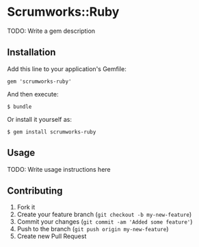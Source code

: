 # Scrumworks::Ruby

TODO: Write a gem description

## Installation

Add this line to your application's Gemfile:

    gem 'scrumworks-ruby'

And then execute:

    $ bundle

Or install it yourself as:

    $ gem install scrumworks-ruby

## Usage

TODO: Write usage instructions here

## Contributing

1. Fork it
2. Create your feature branch (`git checkout -b my-new-feature`)
3. Commit your changes (`git commit -am 'Added some feature'`)
4. Push to the branch (`git push origin my-new-feature`)
5. Create new Pull Request
